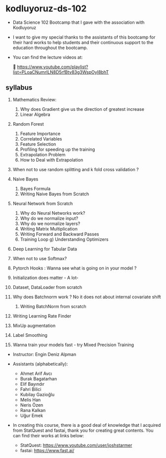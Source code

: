 # kodluyoruz-ds-102

* Data Science 102 Bootcamp that I gave with the association with Kodluyoruz

* I want to give my special thanks to the assistants of this bootcamp for their hard works to help students and their continuous support to the education throughout the bootcamp. 

* You can find the lecture videos at:

    🔗 https://www.youtube.com/playlist?list=PLoaCNumrILN8D5rfBtv83g3WspOyI8bhT

## syllabus

1. Mathematics Review:
    1. Why does Gradient give us the direction of greatest increase
    2. Linear Algebra 

2. Random Forest 
    1. Feature Importance 
    2. Correlated Variables 
    3. Feature Selection 
    4. Profiling for speeding up the training 
    5. Extrapolation Problem  
    1. How to Deal with Extrapolation 
3. When not to use random splitting and k fold cross validation ? 
4. Naive Bayes 
    1. Bayes Formula 
    2. Writing Naive Bayes from Scratch 
5. Neural Network from Scratch 
    1. Why do Neural Networks work? 
    2. Why do  we normalize input? 
    3. Why do we normalize layers? 
    4. Writing Matrix Multiplication 
    5. Writing Forward and Backward Passes 
    6. Training Loop g) Understanding Optimizers 
6. Deep Learning for Tabular Data 
7. When not to use Softmax? 
8. Pytorch Hooks : Wanna see what is going on in your model ? 
9. Initialization does matter - A lot- 
10. Dataset, DataLoader from scratch 
11. Why does Batchnorm work ? No it does not about internal covariate shift 
    1. Writing BatchNorm from scratch 
12. Writing Learning Rate Finder 
13. MixUp augmentation 
14. Label Smoothing 
15. Wanna train your models fast - try Mixed Precision Training

* Instructor: Engin Deniz Alpman

* Assistants (alphabetically):
  * Ahmet Arif Avcı 
  * Burak Bagatarhan
  * Elif Bayındır
  * Fahri Bilici 
  * Kubilay Gazioğlu
  * Melis Han
  * Neris Özen
  * Rana Kalkan
  * Uğur Emek
  
* In creating this course, there is a good deal of knowledge that I acquired from StatQuest and fastai, thank you for creating great contents. You can find their works at links below:
    * StatQuest: https://www.youtube.com/user/joshstarmer
    * fastai:  https://www.fast.ai/

